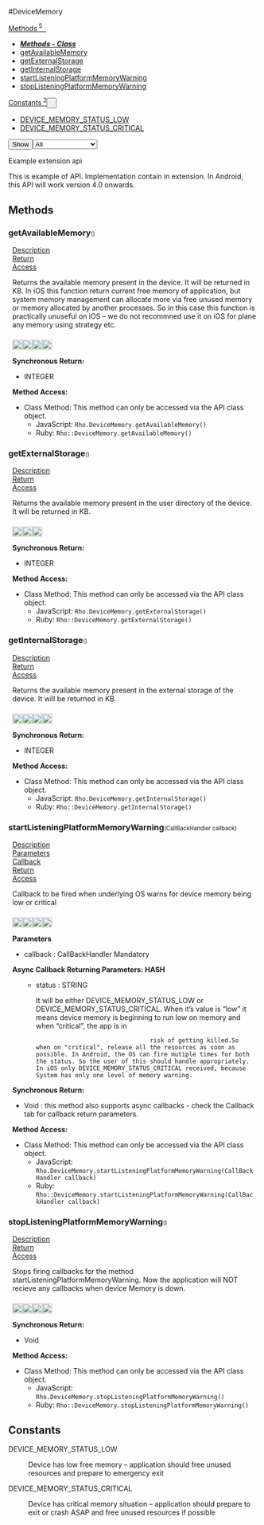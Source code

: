 #DeviceMemory
<div class="btn-group"><a href="#Methods" class="btn"><i class="icon-cog"></i> Methods<sup>&nbsp;5</sub></a><a class="btn dropdown-toggle" data-toggle="dropdown" data-target="#" href="#Methods" >  <span class="caret"></span>&nbsp;</a><ul class="dropdown-menu" style="max-height: 500px;overflow: auto;"><li class="disabled"><a tabindex="-1" href="#"><b><i>Methods - Class</i></b></a><li><a href="#mgetAvailableMemory" data-target="cMethodgetAvailableMemory" class="autouncollapse">getAvailableMemory</a></li><li><a href="#mgetExternalStorage" data-target="cMethodgetExternalStorage" class="autouncollapse">getExternalStorage</a></li><li><a href="#mgetInternalStorage" data-target="cMethodgetInternalStorage" class="autouncollapse">getInternalStorage</a></li><li><a href="#mstartListeningPlatformMemoryWarning" data-target="cMethodstartListeningPlatformMemoryWarning" class="autouncollapse">startListeningPlatformMemoryWarning</a></li><li><a href="#mstopListeningPlatformMemoryWarning" data-target="cMethodstopListeningPlatformMemoryWarning" class="autouncollapse">stopListeningPlatformMemoryWarning</a></li></li></ul></div><div class="btn-group"><a href="#Constants" class="btn"><i class="icon-warning-sign"></i> Constants<sup>&nbsp;2</sup></a><button href="#" class="btn dropdown-toggle" data-toggle="dropdown">  <span class="caret"></span>&nbsp;</button><ul class="dropdown-menu" style="max-height: 500px;overflow: auto;"><li><a href="#c0" data-target="rConstant0" class="autouncollapse">DEVICE_MEMORY_STATUS_LOW</a></li><li><a href="#c1" data-target="rConstant1" class="autouncollapse">DEVICE_MEMORY_STATUS_CRITICAL</a></li></ul></div><div class="btn-group pull-right"><button class="btn dropdown-toggle" id="apiFilterBtn" data-toggle="dropdown" href="#" title="Filter Properties and Methods"><i class="icon-filter "></i>Show</button><select id="apiFilter" class="dropdown-menu apiFilter"><option value="all">All</option><option value="js">JavaScript</option><option value="ruby">Ruby</option><option value="android">Android</option><option value="ios">iOS</option><option value="wm">Windows Mobile</option><option value="wp8">Windows Phone 8</option><option value="w32">Windows Desktop</option><option value="msi">MSI Only</option></select></div><div  id="apibody" style="overflow:auto;padding-right: 5px;">
<p>Example extension api</p>
<p>This is example of API. Implementation contain in extension. In Android, this API will work version 4.0 onwards.</p>


<a name='Methods'></a>
<h2><i class='icon-cog'></i>Methods</h2>

<div class="accordion" id="accordion"><a name ='mgetAvailableMemory'/><div class=' method  js ruby android ios' id='mgetAvailableMemory'><h3><strong  >getAvailableMemory</strong><span style='font-size:.7em;font-weight:normal;'>()</span></h3><ul class="nav nav-tabs" style="padding-left:8px"><li class='active'><a href="#mgetAvailableMemory1" data-toggle="tab">Description</a></li><li ><a href="#mgetAvailableMemory4" data-toggle="tab">Return</a></li><li ><a href="#mgetAvailableMemory6" data-toggle="tab">Access</a></li></ul><div class='tab-content' style='padding-left:8px' id='tc-getAvailableMemory'><div class="tab-pane fade active in" id="mgetAvailableMemory1"><p>Returns the available memory present in the device. It will be returned in KB. In iOS this function return current free memory of application, but system memory management can allocate more via free unused memory or memory allocated by another processes. So in this case this function is practically unuseful on iOS &ndash; we do not recommned use it on iOS for plane any memory using strategy etc.</p>
<p><div><p><img src="/img/js.png" style="width: 20px;padding-top: 8px" rel="tooltip" title="JavaScript"><img src="/img/ruby.png" style="width: 20px;padding-top: 8px" rel="tooltip" title="Ruby"><img src="/img/android.png" style="width: 20px;padding-top: 8px" rel="tooltip" title="Android"><img src="/img/ios.png" style="width: 20px;padding-top: 8px" rel="tooltip" title="iphone, ipod touch, ipad"></p></div></p></div><div class="tab-pane fade" id="mgetAvailableMemory2"></div><div class="tab-pane fade" id="mgetAvailableMemory3"></div><div class="tab-pane fade" id="mgetAvailableMemory4"><div><p><strong>Synchronous Return:</strong></p><ul><li>INTEGER</li></ul></div></div><div class="tab-pane fade" id="mgetAvailableMemory6"><div><p><strong>Method Access:</strong></p><ul><li><i class="icon-book"></i>Class Method: This method can only be accessed via the API class object. <ul><li>JavaScript: <code>Rho.DeviceMemory.getAvailableMemory()</code> </li><li>Ruby: <code>Rho::DeviceMemory.getAvailableMemory()</code></li></ul></li></ul></div></div></div>  </div><a name ='mgetExternalStorage'/><div class=' method  js ruby android' id='mgetExternalStorage'><h3><strong  >getExternalStorage</strong><span style='font-size:.7em;font-weight:normal;'>()</span></h3><ul class="nav nav-tabs" style="padding-left:8px"><li class='active'><a href="#mgetExternalStorage1" data-toggle="tab">Description</a></li><li ><a href="#mgetExternalStorage4" data-toggle="tab">Return</a></li><li ><a href="#mgetExternalStorage6" data-toggle="tab">Access</a></li></ul><div class='tab-content' style='padding-left:8px' id='tc-getExternalStorage'><div class="tab-pane fade active in" id="mgetExternalStorage1"><p>Returns the available memory present in the user directory of the device. It will be returned in KB.</p>
<p><div><p><img src="/img/js.png" style="width: 20px;padding-top: 8px" rel="tooltip" title="JavaScript"><img src="/img/ruby.png" style="width: 20px;padding-top: 8px" rel="tooltip" title="Ruby"><img src="/img/android.png" style="width: 20px;padding-top: 8px" rel="tooltip" title="Android"></p></div></p></div><div class="tab-pane fade" id="mgetExternalStorage2"></div><div class="tab-pane fade" id="mgetExternalStorage3"></div><div class="tab-pane fade" id="mgetExternalStorage4"><div><p><strong>Synchronous Return:</strong></p><ul><li>INTEGER</li></ul></div></div><div class="tab-pane fade" id="mgetExternalStorage6"><div><p><strong>Method Access:</strong></p><ul><li><i class="icon-book"></i>Class Method: This method can only be accessed via the API class object. <ul><li>JavaScript: <code>Rho.DeviceMemory.getExternalStorage()</code> </li><li>Ruby: <code>Rho::DeviceMemory.getExternalStorage()</code></li></ul></li></ul></div></div></div>  </div><a name ='mgetInternalStorage'/><div class=' method  js ruby android ios' id='mgetInternalStorage'><h3><strong  >getInternalStorage</strong><span style='font-size:.7em;font-weight:normal;'>()</span></h3><ul class="nav nav-tabs" style="padding-left:8px"><li class='active'><a href="#mgetInternalStorage1" data-toggle="tab">Description</a></li><li ><a href="#mgetInternalStorage4" data-toggle="tab">Return</a></li><li ><a href="#mgetInternalStorage6" data-toggle="tab">Access</a></li></ul><div class='tab-content' style='padding-left:8px' id='tc-getInternalStorage'><div class="tab-pane fade active in" id="mgetInternalStorage1"><p>Returns the available memory present in the external storage of the device. It will be returned in KB.</p>
<p><div><p><img src="/img/js.png" style="width: 20px;padding-top: 8px" rel="tooltip" title="JavaScript"><img src="/img/ruby.png" style="width: 20px;padding-top: 8px" rel="tooltip" title="Ruby"><img src="/img/android.png" style="width: 20px;padding-top: 8px" rel="tooltip" title="Android"><img src="/img/ios.png" style="width: 20px;padding-top: 8px" rel="tooltip" title="iphone, ipod touch, ipad"></p></div></p></div><div class="tab-pane fade" id="mgetInternalStorage2"></div><div class="tab-pane fade" id="mgetInternalStorage3"></div><div class="tab-pane fade" id="mgetInternalStorage4"><div><p><strong>Synchronous Return:</strong></p><ul><li>INTEGER</li></ul></div></div><div class="tab-pane fade" id="mgetInternalStorage6"><div><p><strong>Method Access:</strong></p><ul><li><i class="icon-book"></i>Class Method: This method can only be accessed via the API class object. <ul><li>JavaScript: <code>Rho.DeviceMemory.getInternalStorage()</code> </li><li>Ruby: <code>Rho::DeviceMemory.getInternalStorage()</code></li></ul></li></ul></div></div></div>  </div><a name ='mstartListeningPlatformMemoryWarning'/><div class=' method  js ruby android ios' id='mstartListeningPlatformMemoryWarning'><h3><strong  >startListeningPlatformMemoryWarning</strong><span style='font-size:.7em;font-weight:normal;'>(<span class='text-info'>CallBackHandler</span> callback)</span></h3><ul class="nav nav-tabs" style="padding-left:8px"><li class='active'><a href="#mstartListeningPlatformMemoryWarning1" data-toggle="tab">Description</a></li><li ><a href="#mstartListeningPlatformMemoryWarning2" data-toggle="tab">Parameters</a></li><li ><a href="#mstartListeningPlatformMemoryWarning3" data-toggle="tab">Callback</a></li><li ><a href="#mstartListeningPlatformMemoryWarning4" data-toggle="tab">Return</a></li><li ><a href="#mstartListeningPlatformMemoryWarning6" data-toggle="tab">Access</a></li></ul><div class='tab-content' style='padding-left:8px' id='tc-startListeningPlatformMemoryWarning'><div class="tab-pane fade active in" id="mstartListeningPlatformMemoryWarning1"><p>Callback to be fired when underlying OS warns for device memory being low or critical</p>
<p><div><p><img src="/img/js.png" style="width: 20px;padding-top: 8px" rel="tooltip" title="JavaScript"><img src="/img/ruby.png" style="width: 20px;padding-top: 8px" rel="tooltip" title="Ruby"><img src="/img/android.png" style="width: 20px;padding-top: 8px" rel="tooltip" title="Android"><img src="/img/ios.png" style="width: 20px;padding-top: 8px" rel="tooltip" title="iphone, ipod touch, ipad"></p></div></p></div><div class="tab-pane fade" id="mstartListeningPlatformMemoryWarning2"><div><p><strong>Parameters</strong></p><ul><li>callback : <span class='text-info'>CallBackHandler</span> <span class='label label-warning'>Mandatory</span> </li></ul></div></div><div class="tab-pane fade" id="mstartListeningPlatformMemoryWarning3"><div><p><strong>Async Callback Returning Parameters: <span class='text-info'>HASH</span></strong></p><ul><ul><li>status : <span class='text-info'>STRING</span><p><p>It will be either DEVICE_MEMORY_STATUS_LOW or DEVICE_MEMORY_STATUS_CRITICAL. When it&rsquo;s value is &ldquo;low&rdquo; it means device memory is beginning to run low on memory and when &ldquo;critical&rdquo;, the app is in</p>

<pre><code>                                risk of getting killed.So when on "critical", release all the resources as soon as possible. In Android, the OS can fire mutiple times for both the status. So the user of this should handle appropriately. In iOS only DEVICE_MEMORY_STATUS_CRITICAL received, because System has only one level of memory warning.
</code></pre>
 </p></li></ul></ul></div></div><div class="tab-pane fade" id="mstartListeningPlatformMemoryWarning4"><div><p><strong>Synchronous Return:</strong></p><ul><li>Void : this method also supports async callbacks - check the Callback tab for callback return parameters.</li></ul></div></div><div class="tab-pane fade" id="mstartListeningPlatformMemoryWarning6"><div><p><strong>Method Access:</strong></p><ul><li><i class="icon-book"></i>Class Method: This method can only be accessed via the API class object. <ul><li>JavaScript: <code>Rho.DeviceMemory.startListeningPlatformMemoryWarning(<span class='text-info'>CallBackHandler</span> callback)</code> </li><li>Ruby: <code>Rho::DeviceMemory.startListeningPlatformMemoryWarning(<span class='text-info'>CallBackHandler</span> callback)</code></li></ul></li></ul></div></div></div>  </div><a name ='mstopListeningPlatformMemoryWarning'/><div class=' method  js ruby android ios' id='mstopListeningPlatformMemoryWarning'><h3><strong  >stopListeningPlatformMemoryWarning</strong><span style='font-size:.7em;font-weight:normal;'>()</span></h3><ul class="nav nav-tabs" style="padding-left:8px"><li class='active'><a href="#mstopListeningPlatformMemoryWarning1" data-toggle="tab">Description</a></li><li ><a href="#mstopListeningPlatformMemoryWarning4" data-toggle="tab">Return</a></li><li ><a href="#mstopListeningPlatformMemoryWarning6" data-toggle="tab">Access</a></li></ul><div class='tab-content' style='padding-left:8px' id='tc-stopListeningPlatformMemoryWarning'><div class="tab-pane fade active in" id="mstopListeningPlatformMemoryWarning1"><p>Stops firing callbacks for the method startListeningPlatformMemoryWarning. Now the application will NOT recieve any callbacks when device Memory is down.</p>
<p><div><p><img src="/img/js.png" style="width: 20px;padding-top: 8px" rel="tooltip" title="JavaScript"><img src="/img/ruby.png" style="width: 20px;padding-top: 8px" rel="tooltip" title="Ruby"><img src="/img/android.png" style="width: 20px;padding-top: 8px" rel="tooltip" title="Android"><img src="/img/ios.png" style="width: 20px;padding-top: 8px" rel="tooltip" title="iphone, ipod touch, ipad"></p></div></p></div><div class="tab-pane fade" id="mstopListeningPlatformMemoryWarning2"></div><div class="tab-pane fade" id="mstopListeningPlatformMemoryWarning3"></div><div class="tab-pane fade" id="mstopListeningPlatformMemoryWarning4"><div><p><strong>Synchronous Return:</strong></p><ul><li>Void</li></ul></div></div><div class="tab-pane fade" id="mstopListeningPlatformMemoryWarning6"><div><p><strong>Method Access:</strong></p><ul><li><i class="icon-book"></i>Class Method: This method can only be accessed via the API class object. <ul><li>JavaScript: <code>Rho.DeviceMemory.stopListeningPlatformMemoryWarning()</code> </li><li>Ruby: <code>Rho::DeviceMemory.stopListeningPlatformMemoryWarning()</code></li></ul></li></ul></div></div></div>  </div></div>
<a name='Constants'></a>
<h2><i class='icon-tag'></i>Constants</h2>

<div><dl  ><a name='c0'></a><dt>DEVICE_MEMORY_STATUS_LOW</dt><dd><p>Device has low free memory &ndash; application should free unused resources and prepare to emergency exit</p>
</dd><a name='c1'></a><dt>DEVICE_MEMORY_STATUS_CRITICAL</dt><dd><p>Device has critical memory situation &ndash; application should prepare to exit or crash ASAP and free unused resources if possible</p>
</dd></dl></div></div>
